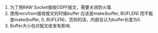 1. 为了用RAW Socket接收OSPF报文，需要关闭防火墙.
2. 使用recvfrom接收报文的时候buffer 应该是make(buffer, BUFLEN) 而不能 是make(buffer, 0, BUFLEN)，否则的话，内部会认为buffer长度为0.
3. Buffer大小也对报文收发有影响.

